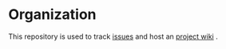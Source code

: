 # Organization

This repository is used to track [issues](../../issues) and host an [project wiki](../../wiki) .

